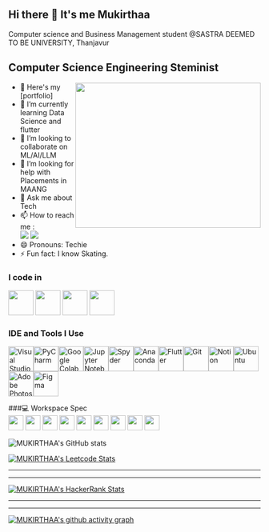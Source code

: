 ## Hi there 👋 It's me Mukirthaa

Computer science and Business Management student @SASTRA DEEMED TO BE UNIVERSITY, Thanjavur

## Computer Science Engineering Steminist

<img align="right" width="370" height="290" src="https://media.giphy.com/media/v1.Y2lkPTc5MGI3NjExd3Rudnl2anBjaGJwYWh3MXNiNnpndDVodDg2c205bHNyZjJ1NzN0MSZlcD12MV9naWZzX3NlYXJjaCZjdD1n/L1R1tvI9svkIWwpVYr/giphy.gif">

- 🔭 Here's my [portfolio]                                                 
- 🌱 I’m currently learning Data Science and flutter
- 👯 I’m looking to collaborate on ML/AI/LLM
- 🤔 I’m looking for help with Placements in MAANG
- 💬 Ask me about Tech
- 📫 How to reach me :
<br /> [<img src="https://img.shields.io/badge/X-0077FF?style=for-the-badge&logo=x&logoColor=white" />](https://x.com/mukirthaamk)
 [<img src="https://img.shields.io/badge/LinkedIn-0077B5?style=for-the-badge&logo=linkedin&logoColor=white" />](https://www.linkedin.com/in/mukirthaa/)
- 😄 Pronouns: Techie
- ⚡ Fun fact: I know Skating.

### I code in
<img height="50" width="50" src="https://img.icons8.com/color/48/000000/python.png" /> <img height="50" width="50" src="https://img.icons8.com/color/48/000000/c-programming.png" /> <img height="50" width="50" src="https://img.icons8.com/color/48/000000/c-plus-plus-logo.png" /> 
<img height="50" width="50" src="https://img.icons8.com/color/48/000000/mysql-logo.png"/>

### IDE and Tools I Use

<img height="50" width="50" src="https://img.icons8.com/color/48/000000/visual-studio-code-2019.png" alt="Visual Studio Code"/><img height="50" width="50" src="https://img.icons8.com/color/48/000000/pycharm.png" alt="PyCharm"/><img height="50" width="50" src="https://img.icons8.com/color/48/000000/google-colab.png" alt="Google Colab"/><img height="50" width="50" src="https://img.icons8.com/ios-filled/50/000000/jupyter.png" alt="Jupyter Notebook"/><img height="50" width="50" src="https://www.spyder-ide.org/images/spyder-logo.png" alt="Spyder"/><img height="50" width="50" src="https://img.icons8.com/dusk/64/000000/anaconda.png" alt="Anaconda"/><img height="50" width="50" src="https://img.icons8.com/color/48/000000/flutter.png" alt="Flutter"/><img height="50" width="50" src="https://img.icons8.com/color/50/000000/git.png" alt="Git"/><img height="50" width="50" src="https://img.icons8.com/color/480/null/notion--v1.png" alt="Notion"/><img height="50" width="50" src="https://img.icons8.com/color/48/000000/ubuntu--v1.png" alt="Ubuntu"/><img height="50" width="50" src="https://img.icons8.com/doodle/48/000000/adobe-photoshop.png" alt="Adobe Photoshop"/><img height="50" width="50" src="https://img.icons8.com/color/48/000000/figma--v1.png" alt="Figma"/>


###💻 Workspace Spec
<br /> <img height="30" src="https://img.shields.io/badge/Processor-12th_Gen_Intel_Core_i5_1235U-0078D7?style=for-the-badge&logo=intel&logoColor=white"/> <img height="30" src="https://img.shields.io/badge/RAM-8GB-0078D7?style=for-the-badge&logo=memory&logoColor=white"/> <img height="30" src="https://img.shields.io/badge/System_Type-64bit_x64-0078D7?style=for-the-badge&logo=windows&logoColor=white"/> <img height="30" src="https://img.shields.io/badge/OS-Windows_11_Home_Single_Language-0078D7?style=for-the-badge&logo=windows&logoColor=white"/> <img height="30" src="https://img.shields.io/badge/HP_Samsung_Monitor-0078D7?style=for-the-badge&logo=monitor&logoColor=white"/> <img height="30" src="https://img.shields.io/badge/HP_CPU-0078D7?style=for-the-badge&logo=hp&logoColor=white"/> <img height="30" src="https://img.shields.io/badge/Logitech_Mouse-0078D7?style=for-the-badge&logo=logitech&logoColor=white"/> <img height="30" src="https://img.shields.io/badge/Android-Mobile-0078D7?style=for-the-badge&logo=android&logoColor=white"/> <img height="30" src="https://img.shields.io/badge/Philips_Speaker-0078D7?style=for-the-badge&logo=phillips&logoColor=white"/>

![MUKIRTHAA's GitHub stats](https://github-readme-stats.vercel.app/api?username=Mukirthaa&theme=dark&show_icons=true&&hide=issues,contribs)

[![MUKIRTHAA's Leetcode Stats](https://leetcard.jacoblin.cool/Mukirthaa?ext=contest&theme=dark)](https://leetcode.com/Mukirthaa)

---
---

[![MUKIRTHAA's HackerRank Stats](https://badge.hackerearth.com/mkmukirthaa.svg)](https://www.hackerrank.com/mkmukirthaa)

---
---
[![MUKIRTHAA's github activity graph](https://github-readme-activity-graph.vercel.app/graph?username=Mukirthaa&bg_color=171717&color=4c919e&line=4c9e95&point=f7f7f7&area=true&hide_border=true)](https://github.com/ashutosh00710/github-readme-activity-graph)



